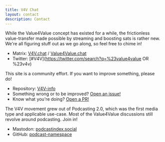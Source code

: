 ```yaml
---
title: V4V Chat
layout: contact
description: Contact
---
```


While the Value4Value concept has existed for a while, the frictionless
value-transfer made possible by streaming and boosting sats is rather new. We're
all figuring stuff out as we go along, so feel free to chime in!

- Matrix: [V4V.chat](http://V4V.chat) / [Value4Value.chat](http://Value4Value.chat)
- Twitter: [#V4V](https://twitter.com/search?q=%23value4value OR %23v4v)

This site is a community effort. If you want to improve something, please do!

- Repository: [V4V-info](https://github.com/V4V-info/V4V-info.github.io)
- Something wrong or to be improved? [Open an issue!](https://github.com/V4V-info/V4V-info.github.io/issues)
- Know what you're doing? [Open a PR!](https://github.com/V4V-info/V4V-info.github.io/pulls)

The V4V movement grew out of Podcasting 2.0, which was the first media type and
applicable use-case. Most of the Value4Value discussions still revolve around
podcasting. Join in!

- Mastodon: [podcastindex.social](https://podcastindex.social)
- GitHub: [podcast-namespace](https://github.com/Podcastindex-org/podcast-namespace/discussions)
